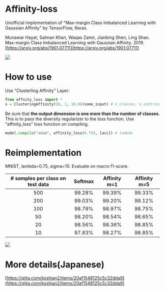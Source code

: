# Affinity-loss
Unofficial implementation of "Max-margin Class Imbalanced Learning with Gaussian Affinity" by TensorFlow, Keras.

Munawar Hayat, Salman Khan, Waqas Zamir, Jianbing Shen, Ling Shao. Max-margin Class Imbalanced Learning with Gaussian Affinity. 2019. [https://arxiv.org/abs/1901.07711](https://arxiv.org/abs/1901.07711)

![](https://github.com/koshian2/affinity-loss/blob/master/images/affinity_loss.png)

# How to use
Use "Clusterling Affinity" Layer:

```python
from affnity_loss import *
x = ClusteringAffinity(10, 1, 10.0)(some_input) # n_classes, n_centroids, sigma
```

Be sure that **the output dimension is one more than the number of classes**. This is to pass the diversity regularizer to the loss function. Use "affinity_loss" loss function on compiling.

```python
model.compile("adam", affinity_loss(0.75), [acc]) # lambda
```


# Reimplementation
MNIST, lambda=0.75, sigma=10. Evaluate on macro f1-score.

| # samples per class on test data | Softmax | Affinity m=1 | Affinity m=5 |
|:--------------------------------:|:-------:|:------------:|:------------:|
|                500               |  99.28% |    99.39%    |    99.33%    |
|                200               |  99.03% |    99.20%    |    99.12%    |
|                100               |  98.79% |    98.97%    |    98.75%    |
|                50                |  98.20% |    98.54%    |    98.65%    |
|                20                |  98.56% |    98.36%    |    98.85%    |
|                10                |  97.83% |    98.27%    |    98.85%    |

![](https://github.com/koshian2/affinity-loss/blob/master/images/affinity_09.png)

# More details(Japanese)
[https://qiita.com/koshian2/items/20af1548125c5c32dda9](https://qiita.com/koshian2/items/20af1548125c5c32dda9)
